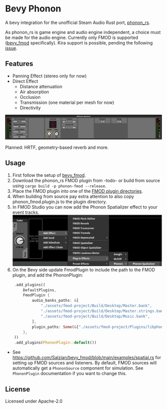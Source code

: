 # Bevy Phonon

A bevy integration for the unofficial Steam Audio Rust port, [phonon_rs].

As phonon_rs is game engine and audio engine independent,
a choice must be made for the audio engine.
Currently only FMOD is supported ([bevy_fmod] specifically). Kira support is possible,
pending the following [issue](https://github.com/NiklasEi/bevy_kira_audio/issues/127).

## Features

- Panning Effect (stereo only for now)
- Direct Effect
    - Distance attenuation
    - Air absorption
    - Occlusion
    - Transmission (one material per mesh for now)
    - Directivity

![FMOD Phonon Spatializer](/media/phonon-spatializer.png)

Planned: HRTF, geometry-based reverb and more.

## Usage

1. First follow the setup of [bevy_fmod].
2. Download the phonon_rs FMOD plugin from -todo- or build from source
using `cargo build -p phonon-fmod --release`.
3. Place the FMOD plugin into one of the [FMOD plugin directories].
4. When building from source pay extra attention to also copy phonon_fmod.plugin.js to the plugin directory.
5. In FMOD Studio you can now add the Phonon Spatializer effect to your event tracks.
   ![FMOD Plugin Selection](/media/plugin-selection.png)
6. On the Bevy side update FmodPlugin to include the path to the FMOD plugin, and
add the PhononPlugin:
```rust
    .add_plugins((
        DefaultPlugins,
        FmodPlugin {
            audio_banks_paths: &[
                "./assets/fmod-project/Build/Desktop/Master.bank",
                "./assets/fmod-project/Build/Desktop/Master.strings.bank",
                "./assets/fmod-project/Build/Desktop/Music.bank",
            ],
            plugin_paths: Some(&["./assets/fmod-project/Plugins/libphonon_fmod.so"]),
        },
    ))
    .add_plugins(PhononPlugin::default())
```
- See https://github.com/Salzian/bevy_fmod/blob/main/examples/spatial.rs for setting up FMOD sources and listeners.
By default, FMOD sources will automatically get a `PhononSource` component for simulation.
See `PhononPlugin` documentation if you want to change this.

## License

Licensed under Apache-2.0

[phonon_rs]: https://github.com/GitGhillie/phonon_rs
[bevy_fmod]: https://crates.io/crates/bevy_fmod
[FMOD plugin directories]: https://www.fmod.com/docs/2.02/studio/plugin-reference.html#loading-plug-ins